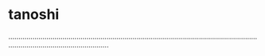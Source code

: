 # tanoshi
..............................................................................................................................................................................